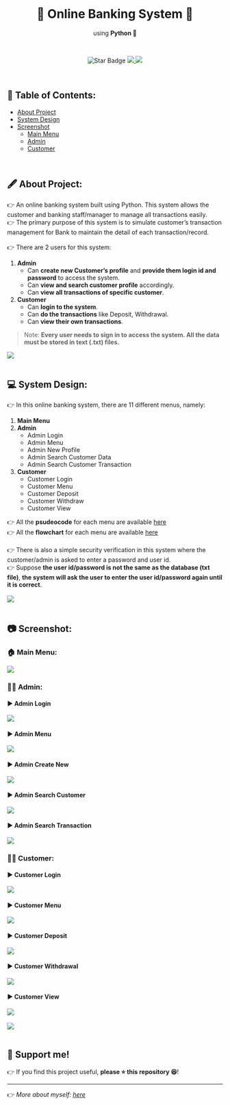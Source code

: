 <h1 align="center">🏦 Online Banking System 🏦 </h1>
<p align="center">using <b>Python 🐍</b></p><br>
<p align="center">
  <img src="https://img.shields.io/static/v1?label=%F0%9F%8C%9F&message=If%20Useful&style=style=flat&color=BC4E99" alt="Star Badge"/>
  <a href="https://www.github.com/caesarmario">
    <img src="https://img.shields.io/github/followers/caesarmario?style=social&link=https://www.github.com/caesarmario" alt"GitHub"/>
  </a>
  <a href="https://linktr.ee/caesarmario_">
    <img src="https://img.shields.io/badge/Follow%20My%20Other%20Works-019875?style=flat&labelColor=019875&link=https:/linktr.ee/caesarmario_" alt"Linktree"/>
  </a>
</p>
<br>

## 📃 Table of Contents:
  - [About Project](#-about-project)
  - [System Design](#-system-design)
  - [Screenshot](#-screenshot)
      - [Main Menu](#-main-menu-)
      - [Admin](#-admin-)
      - [Customer](#%EF%B8%8F-customer-)
<br>

## 🖋 About Project:
👉 An online banking system built using Python. This system allows the customer and banking staff/manager to manage all transactions easily. <br>
👉 The primary purpose of this system is to simulate customer’s transaction management for Bank to maintain the detail of each transaction/record.<br><br>
👉 There are 2 users for this system:
1. **Admin**
    - Can **create new Customer’s profile** and **provide them login id and password** to access the system.
    - Can **view and search customer profile** accordingly.
    - Can **view all transactions of specific customer**.
2. **Customer**
    - Can **login to the system**.
    - Can **do the transactions** like Deposit, Withdrawal.
    - Can **view their own transactions**.

> Note: **Every user needs to sign in to access the system. All the data must be stored in text (.txt) files.**<br>

[![](https://img.shields.io/badge/back%20to%20top-%E2%86%A9-blue)](#-table-of-contents)
<br><br>

## 💻 System Design:
👉 In this online banking system, there are 11 different menus, namely:
1. **Main Menu**
2. **Admin**
    - Admin Login
    - Admin Menu
    - Admin New Profile
    - Admin Search Customer Data
    - Admin Search Customer Transaction
3. **Customer**
    - Customer Login
    - Customer Menu
    - Customer Deposit 
    - Customer Withdraw
    - Customer View

👉 All the **psudeocode** for each menu are available [here](https://github.com/caesarmario/simple-online-banking-system/tree/main/Pseudocode) <br>
👉 All the **flowchart** for each menu are available [here](https://github.com/caesarmario/simple-online-banking-system/tree/main/Flowchart) <br><br>
👉 There is also a simple security verification in this system where the customer/admin is asked to enter a password and user id. <br>
👉 Suppose **the user id/password is not the same as the database (txt file)**, **the system will ask the user to enter the user id/password again until it is correct**.
<br><br>
[![](https://img.shields.io/badge/back%20to%20top-%E2%86%A9-blue)](#-table-of-contents)
<br><br>

## 📷 Screenshot:
### 🏠 Main Menu: <br>
![](https://raw.githubusercontent.com/caesarmario/simple-online-banking-system/main/Screenshot/1.0_Main%20Menu.png)
  
### 👨‍💼 Admin: <br>
#### ▶ Admin Login
![](https://raw.githubusercontent.com/caesarmario/simple-online-banking-system/main/Screenshot/2.0_Admin%20Login.png)
#### ▶ Admin Menu
![](https://raw.githubusercontent.com/caesarmario/simple-online-banking-system/main/Screenshot/2.1_Admin%20Menu.png)
#### ▶ Admin Create New
![](https://raw.githubusercontent.com/caesarmario/simple-online-banking-system/main/Screenshot/2.2_Admin%20Create%20New.png)
#### ▶ Admin Search Customer
![](https://raw.githubusercontent.com/caesarmario/simple-online-banking-system/main/Screenshot/2.3_Admin%20Search%20Customer.png)
#### ▶ Admin Search Transaction
![](https://raw.githubusercontent.com/caesarmario/simple-online-banking-system/main/Screenshot/2.4_Admin%20Search%20Transaction.png)

### 🙎‍♂️ Customer: <br>
#### ▶ Customer Login
![](https://raw.githubusercontent.com/caesarmario/simple-online-banking-system/main/Screenshot/3.0_Customer%20Login.png)
#### ▶ Customer Menu
![](https://raw.githubusercontent.com/caesarmario/simple-online-banking-system/main/Screenshot/3.1_Customer%20Menu.png)
#### ▶ Customer Deposit
![](https://raw.githubusercontent.com/caesarmario/simple-online-banking-system/main/Screenshot/3.2_Customer%20Deposit.png)
#### ▶ Customer Withdrawal
![](https://raw.githubusercontent.com/caesarmario/simple-online-banking-system/main/Screenshot/3.3_Customer%20Withdrawal.png)
#### ▶ Customer View
![](https://raw.githubusercontent.com/caesarmario/simple-online-banking-system/main/Screenshot/3.4_Customer%20View.png)
<br><br>
[![](https://img.shields.io/badge/back%20to%20top-%E2%86%A9-blue)](#-table-of-contents)
<br><br>


## 🙌 Support me!

👉 If you find this project useful, **please ⭐ this repository 😆**!

---

👉 _More about myself: <a href="[https://linktr.ee/caesarmario_](https://www.linkedin.com/in/gulivindala-siva-durga-pavan-633a1b262?utm_source=share&utm_campaign=share_via&utm_content=profile&utm_medium=android_app)"> here </a>_
